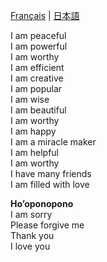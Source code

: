 [Français](https://github.com/affirmations/affirmations/blob/main/fr/README.md)
| [日本語](https://github.com/affirmations/affirmations/blob/main/jp/README.md)

I am peaceful  
I am powerful    
I am worthy  
I am efficient  
I am creative  
I am popular  
I am wise  
I am beautiful  
I am worthy    
I am happy  
I am a miracle maker  
I am helpful  
I am worthy  
I have many friends  
I am filled with love  

**Ho’oponopono**  
I am sorry  
Please forgive me  
Thank you  
I love you  
